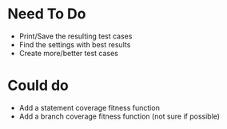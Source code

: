 # Need To Do

-   Print/Save the resulting test cases
-   Find the settings with best results
-   Create more/better test cases

# Could do

-   Add a statement coverage fitness function
-   Add a branch coverage fitness function (not sure if possible)
